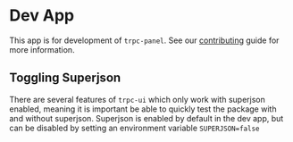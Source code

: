 # Dev App

This app is for development of `trpc-panel`. See our [contributing](../../CONTRIBUTING.md) guide for more information.

## Toggling Superjson
There are several features of `trpc-ui` which only work with superjson enabled, meaning it is important be able to quickly test the package with and without superjson. Superjson is enabled by default in the dev app, but can be disabled by setting an environment variable `SUPERJSON=false`